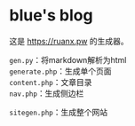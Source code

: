# blue's blog

这是 https://ruanx.pw 的生成器。

`gen.py`：将markdown解析为html  
`generate.php`：生成单个页面  
`content.php`：文章目录  
`nav.php`：生成侧边栏  

`sitegen.php`：生成整个网站  
